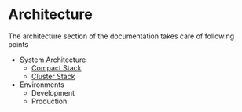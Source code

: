 # Architecture

The architecture section of the documentation takes care of following points

- System Architecture
  - [Compact Stack](stack-types/compact.md)
  - [Cluster Stack](stack-types/cluster.md)
- Environments
  - Development
  - Production
